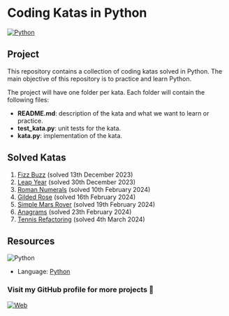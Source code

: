 # Coding Katas in Python

[![Python](https://img.shields.io/badge/Python-3.11+-yellow?style=for-the-badge&logo=python&logoColor=white&labelColor=101010)](https://python.org)

## Project

This repository contains a collection of coding katas solved in Python. The main objective of this repository is to practice and learn Python.

The project will have one folder per kata. Each folder will contain the following files:

* **README.md**: description of the kata and what we want to learn or practice.
* **test_kata.py**: unit tests for the kata.
* **kata.py**: implementation of the kata.

## Solved Katas

1. [Fizz Buzz](https://github.com/dimanu-py/code-katas-python/tree/main/fizz-buzz) (solved 13th December 2023)
2. [Leap Year](https://github.com/dimanu-py/code-katas-python/tree/main/leap-year) (solved 30th December 2023)
3. [Roman Numerals](https://github.com/dimanu-py/code-katas-python/tree/main/roman-numerals) (solved 10th February 2024)
4. [Gilded Rose](https://github.com/dimanu-py/code-katas-python/tree/main/gilded-rose) (solved 16th February 2024)
5. [Simple Mars Rover](https://github.com/dimanu-py/code-katas-python/tree/main/simple-mars-rover) (solved 19th February 2024)
6. [Anagrams](https://github.com/dimanu-py/code-katas-python/tree/main/anagrams) (solved 23th February 2024)
7. [Tennis Refactoring](https://github.com/dimanu-py/code-katas-python/tree/main/tennis-refactoring) (solved 4th March 2024)

## Resources

![Python](https://img.shields.io/github/stars/python/cpython?label=Python&style=social)

* Language: [Python](https://www.python.org/)


### Visit my GitHub profile for more projects 🚀

[![Web](https://img.shields.io/badge/GitHub-Dimanu.py-14a1f0?style=for-the-badge&logo=github&logoColor=white&labelColor=101010)](https://github.com/dimanu-py)
